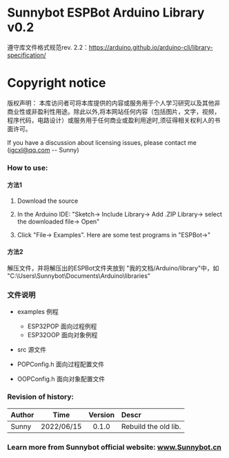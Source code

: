 # Sunnybot ESPBot Arduino Library v0.2

遵守库文件格式规范rev. 2.2：https://arduino.github.io/arduino-cli/library-specification/

# Copyright notice

版权声明：
本库访问者可将本库提供的内容或服务用于个人学习研究以及其他非商业性或非盈利性用途。除此以外,将本网站任何内容（包括图片，文字，视频，程序代码，电路设计）或服务用于任何商业或盈利用途时,须征得相关权利人的书面许可。

If you have a discussion about licensing issues, please contact me (igcxl@qq.com -- Sunny)

### How to use:
#### 方法1
1. Download the source

2. In the Arduino IDE: "Sketch-> Include Library-> Add .ZIP Library-> select the downloaded file-> Open"

3. Click "File-> Examples". Here are some test programs in "ESPBot->"
#### 方法2
解压文件，并将解压出的ESPBot文件夹放到 "我的文档/Arduino/library"中，如 "C:\Users\Sunnybot\Documents\Arduino\libraries"

### 文件说明
- examples 例程
  - ESP32POP 面向过程例程
  - ESP32OOP 面向对象例程

- src 源文件
- POPConfig.h 面向过程配置文件
- OOPConfig.h 面向对象配置文件
### Revision of history:

|Author      |       Time      |   Version    |    Descr     |
|:--------   |      :-----:    |   :----:     |    :-----    |
|Sunny        |     2022/06/15 |   0.1.0      |    Rebuild the old lib.|


### Learn more from Sunnybot official website: www.Sunnybot.cn


